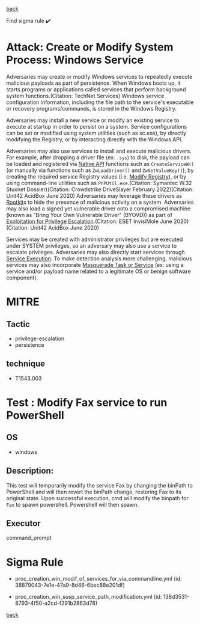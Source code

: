 
[back](../index.md)

Find sigma rule :heavy_check_mark: 

# Attack: Create or Modify System Process: Windows Service 

Adversaries may create or modify Windows services to repeatedly execute malicious payloads as part of persistence. When Windows boots up, it starts programs or applications called services that perform background system functions.(Citation: TechNet Services) Windows service configuration information, including the file path to the service's executable or recovery programs/commands, is stored in the Windows Registry.

Adversaries may install a new service or modify an existing service to execute at startup in order to persist on a system. Service configurations can be set or modified using system utilities (such as sc.exe), by directly modifying the Registry, or by interacting directly with the Windows API. 

Adversaries may also use services to install and execute malicious drivers. For example, after dropping a driver file (ex: `.sys`) to disk, the payload can be loaded and registered via [Native API](https://attack.mitre.org/techniques/T1106) functions such as `CreateServiceW()` (or manually via functions such as `ZwLoadDriver()` and `ZwSetValueKey()`), by creating the required service Registry values (i.e. [Modify Registry](https://attack.mitre.org/techniques/T1112)), or by using command-line utilities such as `PnPUtil.exe`.(Citation: Symantec W.32 Stuxnet Dossier)(Citation: Crowdstrike DriveSlayer February 2022)(Citation: Unit42 AcidBox June 2020) Adversaries may leverage these drivers as [Rootkit](https://attack.mitre.org/techniques/T1014)s to hide the presence of malicious activity on a system. Adversaries may also load a signed yet vulnerable driver onto a compromised machine (known as "Bring Your Own Vulnerable Driver" (BYOVD)) as part of [Exploitation for Privilege Escalation](https://attack.mitre.org/techniques/T1068).(Citation: ESET InvisiMole June 2020)(Citation: Unit42 AcidBox June 2020)

Services may be created with administrator privileges but are executed under SYSTEM privileges, so an adversary may also use a service to escalate privileges. Adversaries may also directly start services through [Service Execution](https://attack.mitre.org/techniques/T1569/002). To make detection analysis more challenging, malicious services may also incorporate [Masquerade Task or Service](https://attack.mitre.org/techniques/T1036/004) (ex: using a service and/or payload name related to a legitimate OS or benign software component).

# MITRE
## Tactic
  - privilege-escalation
  - persistence


## technique
  - T1543.003


# Test : Modify Fax service to run PowerShell
## OS
  - windows


## Description:
This test will temporarily modify the service Fax by changing the binPath to PowerShell
and will then revert the binPath change, restoring Fax to its original state.
Upon successful execution, cmd will modify the binpath for `Fax` to spawn powershell. Powershell will then spawn.


## Executor
command_prompt

# Sigma Rule
 - proc_creation_win_modif_of_services_for_via_commandline.yml (id: 38879043-7e1e-47a9-8d46-6bec88e201df)

 - proc_creation_win_susp_service_path_modification.yml (id: 138d3531-8793-4f50-a2cd-f291b2863d78)



[back](../index.md)
